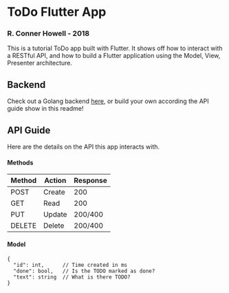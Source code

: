 # ToDo Flutter App
### R. Conner Howell - 2018

This is a tutorial ToDo app built with Flutter. It shows off how to interact with a RESTful API, and how to build a Flutter application using the Model, View, Presenter architecture.

## Backend

Check out a Golang backend [here](https://github.com/RCHowell/go-todo-api), or build your own according the API guide show in this readme!

## API Guide
Here are the details on the API this app interacts with.

#### Methods

| Method  | Action  | Response|
| ------- | ------  |      ---| 
| POST    | Create  | 200     |
| GET     | Read    | 200     |
| PUT     | Update  | 200/400 |
| DELETE  | Delete  | 200/400 |

#### Model
```{javascript}
{
  "id": int,      // Time created in ms
  "done": bool,   // Is the TODO marked as done?
  "text": string  // What is there TODO?
}
```